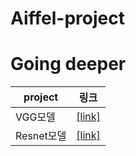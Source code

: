 # Aiffel-project
# Going deeper
|project|링크|
|------|---|
|VGG모델|[[link]](https://github.com/minigoom/Aiffel-project/blob/main/Going%20deeper/GD01_VGG%20model.ipynb)|
|Resnet모델|[[link]](https://github.com/minigoom/Aiffel-project/blob/main/Going%20deeper/GD02_Resnet%20model.ipynb)|
